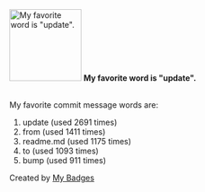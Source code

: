 <img src="https://my-badges.github.io/my-badges/favorite-word.png" alt="My favorite word is &quot;update&quot;." title="My favorite word is &quot;update&quot;." width="128">
<strong>My favorite word is &quot;update&quot;.</strong>
<br><br>

My favorite commit message words are:

1. update (used 2691 times)
2. from (used 1411 times)
3. readme.md (used 1175 times)
4. to (used 1093 times)
5. bump (used 911 times)


Created by <a href="https://github.com/my-badges/my-badges">My Badges</a>
